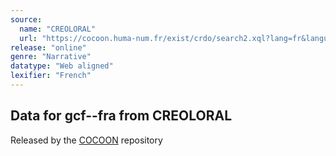 ```yaml
---
source:
  name: "CREOLORAL"
  url: "https://cocoon.huma-num.fr/exist/crdo/search2.xql?lang=fr&language=http%3A%2F%2Flexvo.org%2Fid%2Fiso639-3%2Fgcf"
release: "online"
genre: "Narrative"
datatype: "Web aligned"
lexifier: "French"
---
```


## Data for gcf--fra from CREOLORAL

Released by the [COCOON](https://cocoon.huma-num.fr/exist/crdo) repository
